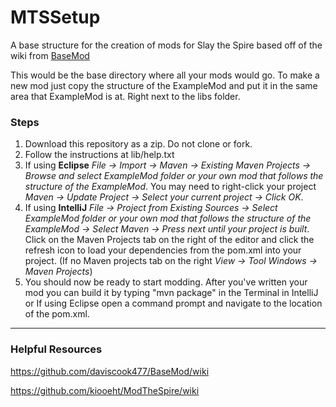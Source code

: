 # MTSSetup
A base structure for the creation of mods for Slay the Spire based off of the wiki from <a href="https://github.com/daviscook477/BaseMod/wiki/Getting-Started-(For-Modders)">BaseMod</a>

This would be the base directory where all your mods would go.
To make a new mod just copy the structure of the ExampleMod and put it in the same area that
ExampleMod is at. Right next to the libs folder.

### Steps
1. Download this repository as a zip. Do not clone or fork.
2. Follow the instructions at lib/help.txt
3. If using **Eclipse** *File -> Import -> Maven -> Existing Maven Projects -> Browse and select ExampleMod folder or your own mod that follows the structure of the ExampleMod*. You may need to right-click your project *Maven -> Update Project -> Select your current project -> Click OK*.
4. If using **IntelliJ** *File -> Project from Existing Sources -> Select ExampleMod folder or your own mod that follows the structure of the ExampleMod -> Select Maven -> Press next until your project is built*. Click on the Maven Projects tab on the right of the editor and click the refresh icon to load your dependencies from the pom.xml into your project. (If no Maven projects tab on the right *View -> Tool Windows -> Maven Projects*)
5. You should now be ready to start modding. After you've written your mod you can build it by typing "mvn package" in the Terminal in IntelliJ or If using Eclipse open a command prompt and navigate to the location of the pom.xml.
---
### Helpful Resources
https://github.com/daviscook477/BaseMod/wiki

https://github.com/kiooeht/ModTheSpire/wiki
